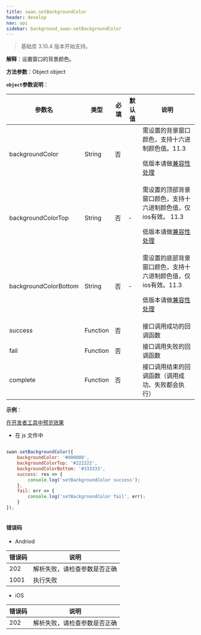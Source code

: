 ```yaml
---
title: swan.setBackgroundColor
header: develop
nav: api
sidebar: background_swan-setBackgroundColor
---
```


 

> 基础库 3.10.4 版本开始支持。

**解释**：设置窗口的背景颜色。

**方法参数**：Object object

**`object`参数说明**：

|参数名 |类型  |必填 | 默认值 |说明|
|---- | ---- | ---- | ----|----|
|backgroundColor |String | 否| | 需设置的背景窗口颜色，支持十六进制颜色值。11.3 <p>低版本请做<a href="https://smartprogram.baidu.com/docs/develop/swan/compatibility/">兼容性处理</a>|
|backgroundColorTop |String | 否| - | 需设置的顶部背景窗口颜色，支持十六进制颜色值，仅ios有效。 11.3 <p>低版本请做<a href="https://smartprogram.baidu.com/docs/develop/swan/compatibility/">兼容性处理</a>|
|backgroundColorBottom |String  |  否| - |需设置的底部背景窗口颜色，支持十六进制颜色值，仅ios有效。11.3 <p>低版本请做<a href="https://smartprogram.baidu.com/docs/develop/swan/compatibility/">兼容性处理</a>|
|success  |  Function |   否  | | 接口调用成功的回调函数| 
|fail  |  Function |   否  | | 接口调用失败的回调函数| 
|complete   | Function  |  否 | |  接口调用结束的回调函数（调用成功、失败都会执行）|  

**示例**：

<a href="swanide://fragment/261c4a5f3e104b0d7120d30651879cf51569476555815" title="在开发者工具中预览效果" target="_self">在开发者工具中预览效果</a>

* 在 js 文件中

```js

swan.setBackgroundColor({
    backgroundColor: '#000000',
    backgroundColorTop: '#222222',
    backgroundColorBottom: '#333333',
    success: res => {
        console.log('setBackgroundColor success');
    },
    fail: err => {
        console.log('setBackgroundColor fail', err);
    }
});
   
```

#### 错误码
* Andriod

|错误码|说明|
|--|--|
|202|解析失败，请检查参数是否正确      |
|1001|执行失败|

* iOS

|错误码|说明|
|--|--|
|202|解析失败，请检查参数是否正确      |
